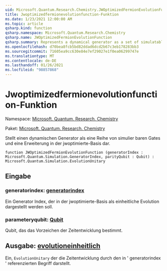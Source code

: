 ```yaml
---
uid: Microsoft.Quantum.Research.Chemistry.JWOptimizedFermionEvolutionFunction
title: Jwoptimizedfermionevolutionfunction-Funktion
ms.date: 1/23/2021 12:00:00 AM
ms.topic: article
qsharp.kind: function
qsharp.namespace: Microsoft.Quantum.Research.Chemistry
qsharp.name: JWOptimizedFermionEvolutionFunction
qsharp.summary: Represents a dynamical generator as a set of simulatable gates and an expansion in the JWOptimized basis.
ms.openlocfilehash: d70bea8fcb5bd82ddad6dcd2b67c3eb178283bb3
ms.sourcegitcommit: 71605ea9cc630e84e7ef29027e1f0ea06299747e
ms.translationtype: MT
ms.contentlocale: de-DE
ms.lasthandoff: 01/26/2021
ms.locfileid: "98857868"
---
```

# <a name="jwoptimizedfermionevolutionfunction-function"></a>Jwoptimizedfermionevolutionfunction-Funktion

Namespace: [Microsoft. Quantum. Research. Chemistry](xref:Microsoft.Quantum.Research.Chemistry)

Paket: [Microsoft. Quantum. Research. Chemistry](https://nuget.org/packages/Microsoft.Quantum.Research.Chemistry)


Stellt einen dynamischen Generator als eine Reihe von simulier baren Gates und eine Erweiterung in der jwoptimierte-Basis dar.

```qsharp
function JWOptimizedFermionEvolutionFunction (generatorIndex : Microsoft.Quantum.Simulation.GeneratorIndex, parityQubit : Qubit) : Microsoft.Quantum.Simulation.EvolutionUnitary
```


## <a name="input"></a>Eingabe

### <a name="generatorindex--generatorindex"></a>generatorindex: [generatorindex](xref:Microsoft.Quantum.Simulation.GeneratorIndex)

Ein Generator Index, der in der jwoptimierte-Basis als einheitliche Evolution dargestellt werden soll.


### <a name="parityqubit--qubit"></a>parameteryqubit: [Qubit](xref:microsoft.quantum.lang-ref.qubit)

Qubit, das das Vorzeichen der Zeitentwicklung bestimmt.



## <a name="output--evolutionunitary"></a>Ausgabe: [evolutioneinheitlich](xref:Microsoft.Quantum.Simulation.EvolutionUnitary)

Ein, `EvolutionUnitary` der die Zeitentwicklung durch den in ' generatorindex ' referenzierten Begriff darstellt.